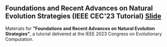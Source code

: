 ## Foundations and Recent Advances on Natural Evolution Strategies (IEEE CEC'23 Tutorial) [Slide](https://github.com/nomuramasahir0/cec2023-tutorial/blob/main/nes-tutorial-cec2023.pdf)

Materials for **"Foundations and Recent Advances on Natural Evolution Strategies"**, a tutorial delivered at the IEEE 2023 Congress on Evolutionary Computation.
